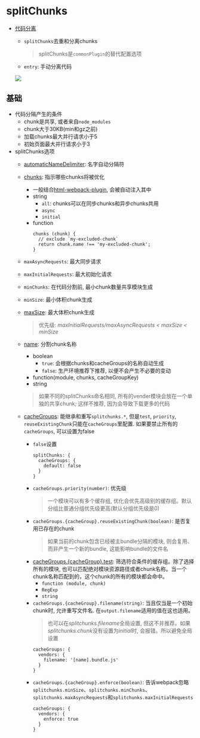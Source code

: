 # splitChunks
- [代码分离](https://webpack.docschina.org/guides/code-splitting/#bundle-analysis)
  - `splitChunks`去重和分离chunks
    > splitChunks是`commonPlugin`的替代配置选项
  - `entry`: 手动分离代码

  ![](http://ww1.sinaimg.cn/large/8c4687a3ly1g6gp6mxok0j214o09yq5e.jpg)

## 基础
- 代码分隔产生的条件
  - chunk是共享, 或者来自`node_modules`
  - chunk大于30KB(min和gz之前)
  - 加载chunks最大并行请求小于5
  - 初始页面最大并行请求小于3
- splitChunks选项
  - [automaticNameDelimiter](https://webpack.docschina.org/plugins/split-chunks-plugin/#splitchunks-automaticnamedelimiter): 名字自动分隔符
  - [chunks](https://webpack.docschina.org/plugins/split-chunks-plugin/#splitchunks-chunks): 指示哪些chunks将被优化
    - 一般结合[html-webpack-plugin](https://webpack.docschina.org/plugins/html-webpack-plugin/), 会被自动注入其中
    - string
      - `all`: chunks可以在同步chunks和异步chunks共用
      - `async`
      - `initial`
    - function
      ```
      chunks (chunk) {
        // exclude `my-excluded-chunk`
        return chunk.name !== 'my-excluded-chunk';
      }
      ```

  - `maxAsyncRequests`: 最大同步请求
  - `maxInitialRequests`: 最大初始化请求
  - `minChunks`: 在代码分割前, 最小chunk数量共享模块生成
  - `minSize`: 最小体积chunk生成
  - [maxSize](https://webpack.docschina.org/plugins/split-chunks-plugin/#splitchunks-maxsize): 最大体积chunk生成
    > 优先级: *maxInitialRequests/maxAsyncRequests < maxSize < minSize*
  - [name](https://webpack.docschina.org/plugins/split-chunks-plugin/#splitchunks-name): 分割chunk名称
    - boolean
      - `true`: 会根据chunks和cacheGroups的名称自动生成
      - `false`: 生产环境推荐下推荐, 以便不会产生不必要的变动
    - function(module, chunks, cacheGroupKey)
    - string
    > 如果不同的splitChunks命名相同, 所有的vender模块会放在一个单独的共享chunk; 这样不推荐, 因为会导致下载更多的代码
  - [cacheGroups](https://webpack.docschina.org/plugins/split-chunks-plugin/#splitchunks-cachegroups): 能继承和重写`splitchunks.*`, 但是`test`, `priority`, `reuseExistingChunk`只能在`cacheGroups`里配置. 如果要禁止所有的`cacheGroups`, 可以设置为false
    - `false`设置
      ```
      splitChunks: {
        cacheGroups: {
          default: false
        }
      }
      ```
    - `cacheGroups.priority(number)`: 优先级
      > 一个模块可以有多个缓存组, 优化会优先高级别的缓存组。默认分组比普通分组优先级更高(默认分组优先级是0)
    - `cacheGroups.{cacheGroup}.reuseExistingChunk(boolean)`: 是否复用已存在的chunk
      > 如果当前的chunk包含已经被主bundle分隔的模块, 则会复用、而非产生一个新的bundle, 这能影响bundle的文件名
    - [cacheGroups.{cacheGroup}.test](https://webpack.docschina.org/plugins/split-chunks-plugin/#splitchunks-cachegroups-cachegroup-test): 筛选符合条件的缓存组。除了选择所有的模块, 也可以匹配绝对模块资源路径或者chunk名称。当一个chunk名称匹配到的，这个chunk的所有的模块都会命中。
      - `function (module, chunk)`
      - `RegExp`
      - `string`
    - `cacheGroups.{cacheGroup}.filename(string)`: 当且仅当是一个初始chunk时, 允许重写文件名. 在`output.filename`适用的值在这也适用。
      > 也可以在*splitchunks.filename*全局设置, 但这不并推荐。如果*splitchunks.chunk*没有设置为*initial*时, 会报错。所以避免全局设置
      ```
      cacheGroups: {
        vendors: {
          filename: '[name].bundle.js'
        }
      }
      ```
    - `cacheGroups.{cacheGroup}.enforce(boolean)`: 告诉webpack忽略`splitchunks.minSize`、`splitchunks.minChunks`、`splitchunks.maxAsyncRequests`和`splitchunks.maxInitialRequests`
      ```
      cacheGroups: {
        vendors: {
          enforce: true
        }
      }
      ```
